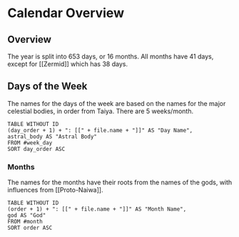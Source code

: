 # Calendar Overview
## Overview
The year is split into 653 days, or 16 months. All months have 41 days, except for [[Zermid]] which has 38 days.
## Days of the Week
The names for the days of the week are based on the names for the major celestial bodies, in order from Taiya. There are 5 weeks/month.
```dataview
TABLE WITHOUT ID
(day_order + 1) + ": [[" + file.name + "]]" AS "Day Name",
astral_body AS "Astral Body"
FROM #week_day 
SORT day_order ASC
```
### Months
The names for the months have their roots from the names of the gods, with influences from [[Proto-Naiwa]].
```dataview
TABLE WITHOUT ID
(order + 1) + ": [[" + file.name + "]]" AS "Month Name",
god AS "God"
FROM #month 
SORT order ASC
```
